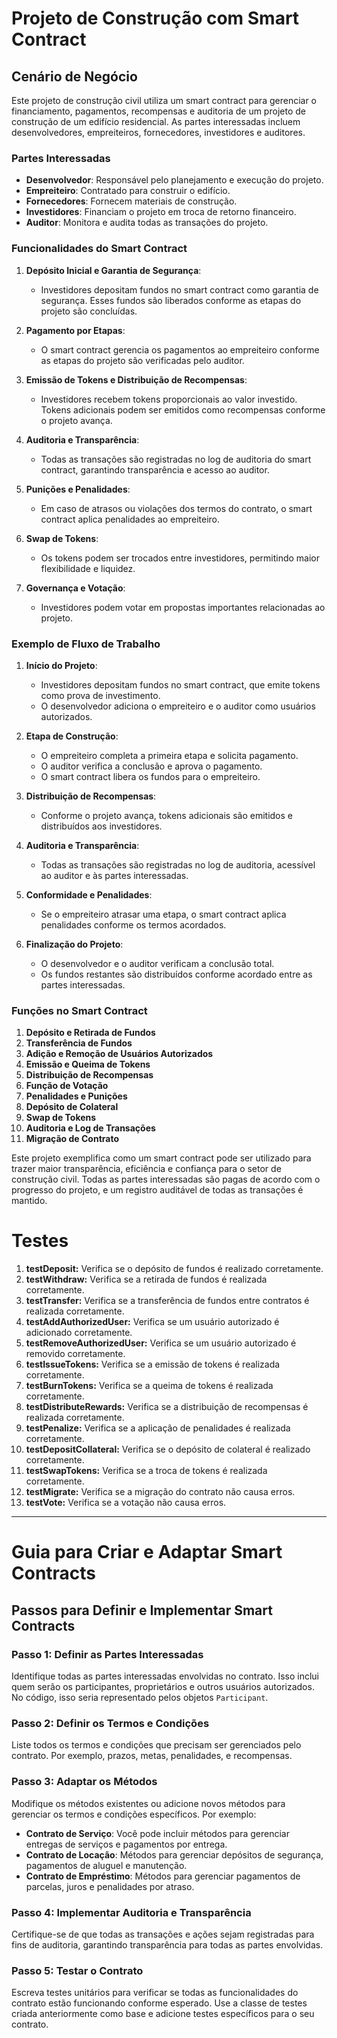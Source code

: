 # Projeto de Construção com Smart Contract

## Cenário de Negócio

Este projeto de construção civil utiliza um smart contract para gerenciar o financiamento, pagamentos, recompensas e auditoria de um projeto de construção de um edifício residencial. As partes interessadas incluem desenvolvedores, empreiteiros, fornecedores, investidores e auditores.

### Partes Interessadas

- **Desenvolvedor**: Responsável pelo planejamento e execução do projeto.
- **Empreiteiro**: Contratado para construir o edifício.
- **Fornecedores**: Fornecem materiais de construção.
- **Investidores**: Financiam o projeto em troca de retorno financeiro.
- **Auditor**: Monitora e audita todas as transações do projeto.

### Funcionalidades do Smart Contract

1. **Depósito Inicial e Garantia de Segurança**:
   - Investidores depositam fundos no smart contract como garantia de segurança. Esses fundos são liberados conforme as etapas do projeto são concluídas.

2. **Pagamento por Etapas**:
   - O smart contract gerencia os pagamentos ao empreiteiro conforme as etapas do projeto são verificadas pelo auditor.

3. **Emissão de Tokens e Distribuição de Recompensas**:
   - Investidores recebem tokens proporcionais ao valor investido. Tokens adicionais podem ser emitidos como recompensas conforme o projeto avança.

4. **Auditoria e Transparência**:
   - Todas as transações são registradas no log de auditoria do smart contract, garantindo transparência e acesso ao auditor.

5. **Punições e Penalidades**:
   - Em caso de atrasos ou violações dos termos do contrato, o smart contract aplica penalidades ao empreiteiro.

6. **Swap de Tokens**:
   - Os tokens podem ser trocados entre investidores, permitindo maior flexibilidade e liquidez.

7. **Governança e Votação**:
   - Investidores podem votar em propostas importantes relacionadas ao projeto.

### Exemplo de Fluxo de Trabalho

1. **Início do Projeto**:
   - Investidores depositam fundos no smart contract, que emite tokens como prova de investimento.
   - O desenvolvedor adiciona o empreiteiro e o auditor como usuários autorizados.

2. **Etapa de Construção**:
   - O empreiteiro completa a primeira etapa e solicita pagamento.
   - O auditor verifica a conclusão e aprova o pagamento.
   - O smart contract libera os fundos para o empreiteiro.

3. **Distribuição de Recompensas**:
   - Conforme o projeto avança, tokens adicionais são emitidos e distribuídos aos investidores.

4. **Auditoria e Transparência**:
   - Todas as transações são registradas no log de auditoria, acessível ao auditor e às partes interessadas.

5. **Conformidade e Penalidades**:
   - Se o empreiteiro atrasar uma etapa, o smart contract aplica penalidades conforme os termos acordados.

6. **Finalização do Projeto**:
   - O desenvolvedor e o auditor verificam a conclusão total.
   - Os fundos restantes são distribuídos conforme acordado entre as partes interessadas.

### Funções no Smart Contract

1. **Depósito e Retirada de Fundos**
2. **Transferência de Fundos**
3. **Adição e Remoção de Usuários Autorizados**
4. **Emissão e Queima de Tokens**
5. **Distribuição de Recompensas**
6. **Função de Votação**
7. **Penalidades e Punições**
8. **Depósito de Colateral**
9. **Swap de Tokens**
10. **Auditoria e Log de Transações**
11. **Migração de Contrato**

Este projeto exemplifica como um smart contract pode ser utilizado para trazer maior transparência, eficiência e confiança para o setor de construção civil. Todas as partes interessadas são pagas de acordo com o progresso do projeto, e um registro auditável de todas as transações é mantido.

# Testes
1. **testDeposit:** Verifica se o depósito de fundos é realizado corretamente.
2. **testWithdraw:** Verifica se a retirada de fundos é realizada corretamente.
3. **testTransfer:** Verifica se a transferência de fundos entre contratos é realizada corretamente.
4. **testAddAuthorizedUser:** Verifica se um usuário autorizado é adicionado corretamente.
5. **testRemoveAuthorizedUser:** Verifica se um usuário autorizado é removido corretamente.
6. **testIssueTokens:** Verifica se a emissão de tokens é realizada corretamente.
7. **testBurnTokens:** Verifica se a queima de tokens é realizada corretamente.
8. **testDistributeRewards:** Verifica se a distribuição de recompensas é realizada corretamente.
9. **testPenalize:** Verifica se a aplicação de penalidades é realizada corretamente.
10. **testDepositCollateral:** Verifica se o depósito de colateral é realizado corretamente.
11. **testSwapTokens:** Verifica se a troca de tokens é realizada corretamente.
12. **testMigrate:** Verifica se a migração do contrato não causa erros.
13. **testVote:** Verifica se a votação não causa erros.

---

# Guia para Criar e Adaptar Smart Contracts

## Passos para Definir e Implementar Smart Contracts

### Passo 1: Definir as Partes Interessadas
Identifique todas as partes interessadas envolvidas no contrato. Isso inclui quem serão os participantes, proprietários e outros usuários autorizados. No código, isso seria representado pelos objetos `Participant`.

### Passo 2: Definir os Termos e Condições
Liste todos os termos e condições que precisam ser gerenciados pelo contrato. Por exemplo, prazos, metas, penalidades, e recompensas.

### Passo 3: Adaptar os Métodos
Modifique os métodos existentes ou adicione novos métodos para gerenciar os termos e condições específicos. Por exemplo:
- **Contrato de Serviço**: Você pode incluir métodos para gerenciar entregas de serviços e pagamentos por entrega.
- **Contrato de Locação**: Métodos para gerenciar depósitos de segurança, pagamentos de aluguel e manutenção.
- **Contrato de Empréstimo**: Métodos para gerenciar pagamentos de parcelas, juros e penalidades por atraso.

### Passo 4: Implementar Auditoria e Transparência
Certifique-se de que todas as transações e ações sejam registradas para fins de auditoria, garantindo transparência para todas as partes envolvidas.

### Passo 5: Testar o Contrato
Escreva testes unitários para verificar se todas as funcionalidades do contrato estão funcionando conforme esperado. Use a classe de testes criada anteriormente como base e adicione testes específicos para o seu contrato.

